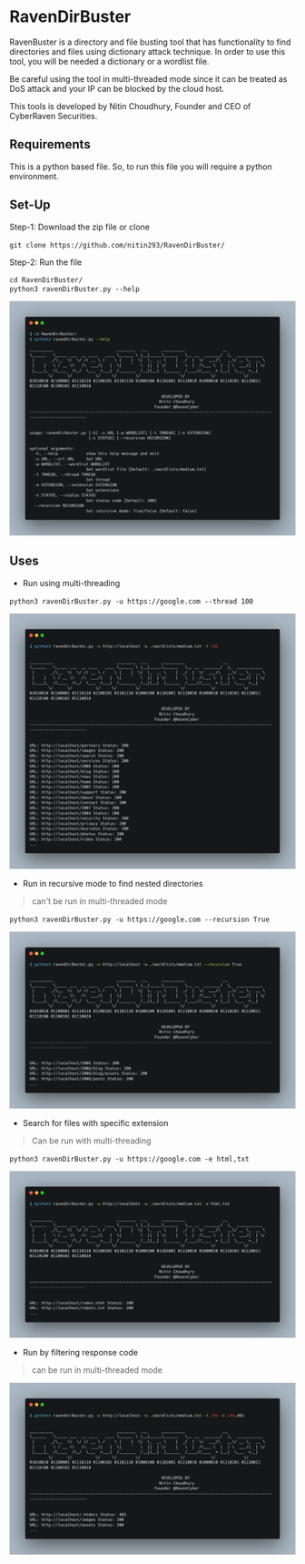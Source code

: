 # RavenDirBuster
RavenBuster is a directory and file busting tool that has functionality to find directories and files using dictionary attack technique. In order to use this tool, you will be needed a dictionary or a wordlist file. 


Be careful using the tool in multi-threaded mode since it can be treated as DoS attack and your IP can be blocked by the cloud host. 


This tools is developed by Nitin Choudhury, Founder and CEO of CyberRaven Securities.

## Requirements
This is a python based file. So, to run this file you will require a python environment.

## Set-Up
Step-1: Download the zip file or clone

`git clone https://github.com/nitin293/RavenDirBuster/`

Step-2: Run the file

```
cd RavenDirBuster/
python3 ravenDirBuster.py --help
```

![img](./assets/img-0.png)

## Uses

* Run using multi-threading

`python3 ravenDirBuster.py -u https://google.com --thread 100`

![img](./assets/img-1.png)


* Run in recursive mode to find nested directories

> can't be run in multi-threaded mode

`python3 ravenDirBuster.py -u https://google.com --recursion True`

![img](./assets/img-2.png)


* Search for files with specific extension

> Can be run with multi-threading

`python3 ravenDirBuster.py -u https://google.com -e html,txt`

![img](./assets/img-3.png)


* Run by filtering response code

> can be run in multi-threaded mode

![img](./assets/img-4.png)
